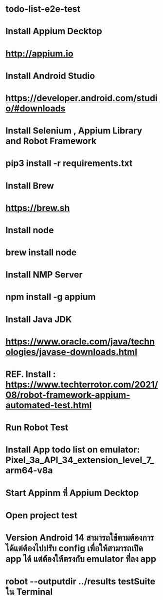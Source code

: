# todo-list-e2e-test

# Install Appium Decktop
# http://appium.io

# Install Android Studio
# https://developer.android.com/studio/#downloads

# Install Selenium , Appium Library and Robot Framework 
# pip3 install -r requirements.txt

# Install Brew
# https://brew.sh

# Install node
# brew install node

# Install NMP Server
# npm install -g appium

# Install Java JDK
# https://www.oracle.com/java/technologies/javase-downloads.html

# REF. Install : https://www.techterrotor.com/2021/08/robot-framework-appium-automated-test.html

# Run Robot Test 
# Install App todo list on emulator: Pixel_3a_API_34_extension_level_7_arm64-v8a
# Start Appinm ที่ Appium Decktop
# Open project test
# Version Android 14 สามารถใช้ตามต้องการได้แต่ต้องไปปรับ config เพื่อให้สามารถเปิด app ได้ แต่ต้องให้ตรงกับ emulator ที่ลง app
# robot --outputdir ../results testSuite ใน Terminal 